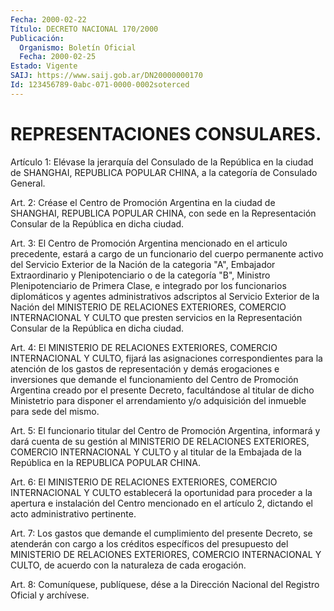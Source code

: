 ```yaml
---
Fecha: 2000-02-22
Título: DECRETO NACIONAL 170/2000
Publicación:
  Organismo: Boletín Oficial
  Fecha: 2000-02-25
Estado: Vigente
SAIJ: https://www.saij.gob.ar/DN20000000170
Id: 123456789-0abc-071-0000-0002soterced
---
```

# REPRESENTACIONES CONSULARES.

<a id="1"></a>
Artículo 1: Elévase la jerarquía del Consulado de la República en la ciudad de SHANGHAI, REPUBLICA POPULAR CHINA, a la  categoría  de Consulado General.

<a id="2"></a>
Art.  2: Créase el Centro de Promoción Argentina en la ciudad de SHANGHAI,  REPUBLICA  POPULAR CHINA, con sede en la Representación Consular de la República en dicha ciudad.

<a id="3"></a>
Art. 3: El Centro de Promoción Argentina mencionado en el articulo precedente, estará a cargo  de un funcionario del cuerpo permanente activo del Servicio Exterior  de  la  Nación  de  la categoria "A", Embajador Extraordinario y Plenipotenciario o de la categoría "B", Ministro  Plenipotenciario de Primera Clase, e integrado  por  los funcionarios  diplomáticos y agentes administrativos adscriptos al Servicio Exterior de la Nación del MINISTERIO DE RELACIONES EXTERIORES, COMERCIO INTERNACIONAL Y CULTO que presten servicios en la Representación Consular de la República  en  dicha  ciudad.

<a id="4"></a>
Art.  4:  El  MINISTERIO  DE  RELACIONES  EXTERIORES,    COMERCIO INTERNACIONAL  Y  CULTO,  fijará  las asignaciones correspondientes para la atención de los gastos de representación y demás erogaciones e inversiones que demande  el funcionamiento del Centro de Promoción Argentina creado por el presente Decreto, facultándose al titular de dicho Ministetrio  para  disponer el arrendamiento y/o adquisición del inmueble para sede del mismo.

<a id="5"></a>
Art. 5: El funcionario titular del Centro de Promoción Argentina, informará  y  dará cuenta de su gestión al MINISTERIO DE RELACIONES EXTERIORES, COMERCIO  INTERNACIONAL  Y  CULTO  y al titular de la Embajada  de  la  República  en  la  REPUBLICA   POPULAR  CHINA.

<a id="6"></a>
Art.  6: El  MINISTERIO  DE  RELACIONES  EXTERIORES,  COMERCIO INTERNACIONAL Y CULTO establecerá la oportunidad para proceder a la apertura  e  instalación  del  Centro  mencionado en el artículo 2, dictando el acto administrativo pertinente.

<a id="7"></a>
Art.  7:  Los  gastos que demande el cumplimiento  del  presente Decreto, se atenderán  con  cargo  a  los  créditos específicos del presupuesto  del  MINISTERIO  DE  RELACIONES EXTERIORES,  COMERCIO INTERNACIONAL  Y  CULTO,  de  acuerdo con  la  naturaleza  de  cada erogación.

<a id="8"></a>
Art.  8: Comuníquese, publíquese, dése a la Dirección  Nacional del Registro Oficial y archívese.